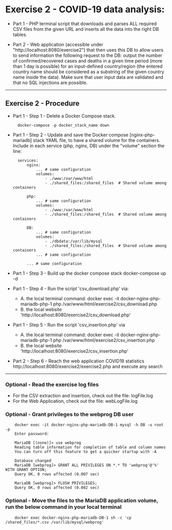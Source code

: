 # Exercise 2 - COVID-19 data analysis:
- Part 1 - PHP terminal script that downloads and parses ALL required CSV files from the given URL and inserts all the data into the right DB tables.

- Part 2 - Web application (accessible under "http://localhost:8080/exercise2") that then uses this DB to allow users to send information the following request to the DB: output the number of confirmed/recovered cases and deaths in a given time period (more than 1 day is possible) for an input-defined country/region (the entered country name should be considered as a substring of the given country name inside the data). Make sure that user input data are validated and that no SQL injections are possible.
----
## Exercise 2 - Procedure

- Part 1 - Step 1 - Delete a Docker Compose stack.

		docker-compose -p docker_stack_name down

- Part 1 - Step 2 - Update and save the Docker compose [nginx-php-mariadb] stack YAML file, to have a shared volume for the containers. 
	                  Include in each service (php, nginx, DB) under the "volume" section the line:

		services:
			nginx:
				... # same configuration
				volumes:
				    - ./www:/var/www/html
				    - ./shared_files:/shared_files  # Shared volume among containers 
		
			php:
				... # same configuration 
				volumes:
				    - ./www:/var/www/html 
				    - ./shared_files:/shared_files  # Shared volume among containers
		
			DB:
				... # same configuration 
				volumes:
				    - ./dbdata:/var/lib/mysql
				    - ./shared_files:/shared_files  # Shared volume among containers
				... # same configuration 
		    
			... # same configuration 

- Part 1 - Step 3 - Build up the docker compose stack
	  docker-compose up -d

- Part 1 - Step 4 - Run the script 'csv_download.php' via:
  * A. the local terminal command:
			docker exec -it docker-nginx-php-mariadb-php-1 php /var/www/html/exercise2/csv_download.php 
  * B. the local website 'http://localhost:8080/exercise2/csv_download.php'

- Part 1 - Step 5 - Run the script 'csv_insertion.php' via
  * A. the local terminal command:
			docker exec -it docker-nginx-php-mariadb-php-1 php /var/www/html/exercise2/csv_insertion.php 
  * B. the local website 'http://localhost:8080/exercise2/csv_insertion.php'

- Part 2 - Step 6 - Reach the web application COVID19 statistics http://localhost:8080/exercise2/exercise2.php and execute any search


----
### Optional - Read the exercise log files
  - For the CSV extraction and insertion, check out the file: logFile.log
  - For the Web Application, check out the file: webLogFile.log

### Optional - Grant privileges to the webprog DB user
	    docker exec -it docker-nginx-php-mariadb-DB-1 mysql -h DB -u root -p   
	    Enter password: 
	
	    MariaDB [(none)]> use webprog
	    Reading table information for completion of table and column names
	    You can turn off this feature to get a quicker startup with -A
	
	    Database changed
	    MariaDB [webprog]> GRANT ALL PRIVILEGES ON *.* TO 'webprog'@'%' WITH GRANT OPTION;
	    Query OK, 0 rows affected (0.007 sec)
	
	    MariaDB [webprog]> FLUSH PRIVILEGES;
	    Query OK, 0 rows affected (0.002 sec)

### Optional - Move the files to the MariaDB application volume, run the below command in your local terminal
	    docker exec docker-nginx-php-mariadb-DB-1 sh -c 'cp /shared_files/*.csv /var/lib/mysql/webprog'

